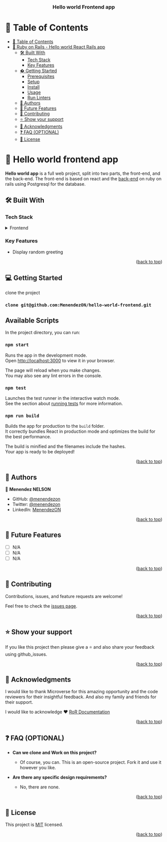 <a name="readme-top"></a>

<div align="center">

  <h3><b>Hello world Frontend app</b></h3>

</div>

# 📗 Table of Contents

- [📗 Table of Contents](#-table-of-contents)
- [📖 Ruby on Rails - Hello world React Rails app ](#-ruby-on-rails---hello-world-react-rails-app-)
  - [🛠 Built With ](#-built-with-)
    - [Tech Stack ](#tech-stack-)
    - [Key Features ](#key-features-)
  - [� Getting Started ](#-getting-started-)
    - [Prerequisites](#prerequisites)
    - [Setup](#setup)
    - [Install](#install)
    - [Usage](#usage)
    - [Run Linters](#run-linters)
  - [👥 Authors ](#-authors-)
  - [🔭 Future Features ](#-future-features-)
  - [🤝 Contributing ](#-contributing-)
  - [⭐️ Show your support ](#️-show-your-support-)
  - [🙏 Acknowledgments ](#-acknowledgments-)
  - [❓ FAQ (OPTIONAL) ](#-faq-optional-)
  - [📝 License ](#-license-)

# 📖 Hello world frontend app <a name="about-project"></a>

**Hello world app** is a full web project, split into two parts, the front-end, and the back-end. The front-end is based on react and the <a href="https://github.com/MenendezON/hello-world-backend">back-end</a> on ruby on rails using Postgresql for the database.

## 🛠 Built With <a name="built-with"></a>

### Tech Stack <a name="tech-stack"></a>

<details>
  <summary>Frontend</summary>
  <ul>
    <li><a href="https://react.dev/">React</a></li>
  </ul>
</details>

### Key Features <a name="key-features"></a>

- Display random greeting

<p align="right">(<a href="#readme-top">back to top</a>)</p>

## 💻 Getting Started <a name="getting-started"></a>

clone the project

### `clone git@github.com:MenendezON/hello-world-frontend.git`

## Available Scripts
In the project directory, you can run:

### `npm start`

Runs the app in the development mode.\
Open [http://localhost:3000](http://localhost:3000) to view it in your browser.

The page will reload when you make changes.\
You may also see any lint errors in the console.

### `npm test`

Launches the test runner in the interactive watch mode.\
See the section about [running tests](https://facebook.github.io/create-react-app/docs/running-tests) for more information.

### `npm run build`

Builds the app for production to the `build` folder.\
It correctly bundles React in production mode and optimizes the build for the best performance.

The build is minified and the filenames include the hashes.\
Your app is ready to be deployed!

<p align="right">(<a href="#readme-top">back to top</a>)</p>

## 👥 Authors <a name="authors"></a>

👤 **Menendez NELSON**

- GitHub: [@menendezon](https://github.com/menendezon)
- Twitter: [@menendezon](https://twitter.com/menendezon)
- LinkedIn: [MenendezON](https://linkedin.com/in/menendezon)


<p align="right">(<a href="#readme-top">back to top</a>)</p>

## 🔭 Future Features <a name="future-features"></a>

- [ ] N/A
- [ ] N/A
- [ ] N/A

<p align="right">(<a href="#readme-top">back to top</a>)</p>

## 🤝 Contributing <a name="contributing"></a>

Contributions, issues, and feature requests are welcome!

Feel free to check the [issues page](../../issues/).

<p align="right">(<a href="#readme-top">back to top</a>)</p>

## ⭐️ Show your support <a name="support"></a>

If you like this project then please give a ⭐️ and also share your feedback using github_issues.

<p align="right">(<a href="#readme-top">back to top</a>)</p>

## 🙏 Acknowledgments <a name="acknowledgements"></a>

I would like to thank Microverse for this amazing opportunity and the code reviewers for their insightful feedback. And also my family and friends for their support.

I would like to acknowledge ❤️ [RoR Documentation](https://guides.rubyonrails.org)

<p align="right">(<a href="#readme-top">back to top</a>)</p>

## ❓ FAQ (OPTIONAL) <a name="faq"></a>

- **Can we clone and Work on this project?**

  - Of course, you can. This is an open-source project. Fork it and use it however you like.

- **Are there any specific design requirements?**

  - No, there are none.

<p align="right">(<a href="#readme-top">back to top</a>)</p>

## 📝 License <a name="license"></a>

This project is [MIT](./LICENSE) licensed.

<p align="right">(<a href="#readme-top">back to top</a>)</p>